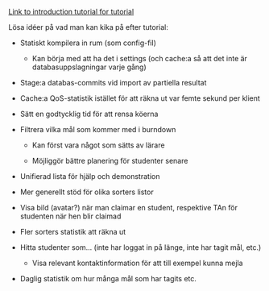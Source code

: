[Link to introduction tutorial for tutorial](https://docs.google.com/document/d/1aMf2fVhNKk9PnDTSvTQsIZhnOowwV24FFVRkWyT75JQ)

Lösa idéer på vad man kan kika på efter tutorial:

* Statiskt kompilera in rum (som config-fil)

  * Kan börja med att ha det i settings (och cache:a så att det inte är databasuppslagningar varje gång)

* Stage:a databas-commits vid import av partiella resultat

* Cache:a QoS-statistik istället för att räkna ut var femte sekund per klient

* Sätt en godtycklig tid för att rensa köerna

* Filtrera vilka mål som kommer med i burndown

  * Kan först vara något som sätts av lärare

  * Möjliggör bättre planering för studenter senare

* Unifierad lista för hjälp och demonstration

* Mer generellt stöd för olika sorters listor

* Visa bild (avatar?) när man claimar en student, respektive TAn för studenten när hen blir claimad

* Fler sorters statistik att räkna ut

* Hitta studenter som... (inte har loggat in på länge, inte har tagit mål, etc.)

  * Visa relevant kontaktinformation för att till exempel kunna mejla

* Daglig statistik om hur många mål som har tagits etc.
